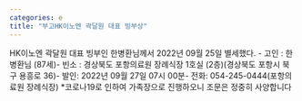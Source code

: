 ```yaml
---
categories: e
title: "부고HK이노엔 곽달원 대표 빙부상"
---
```

HK이노엔 곽달원 대표 빙부인 한병환님께서 2022년 09월 25일 별세했다. - 고인 : 한병환님 (87세)- 빈소 : 경상북도 포항의료원 장례식장 1호실 (2층)(경상북도 포항시 북구 용흥로 36)- 발인: 2022년 09월 27일 07시 00분- 전화: 054-245-0444(포항의료원 장례식장) *코로나19로 인하여 가족장으로 진행하오니 조문은 정중히 사양합니다